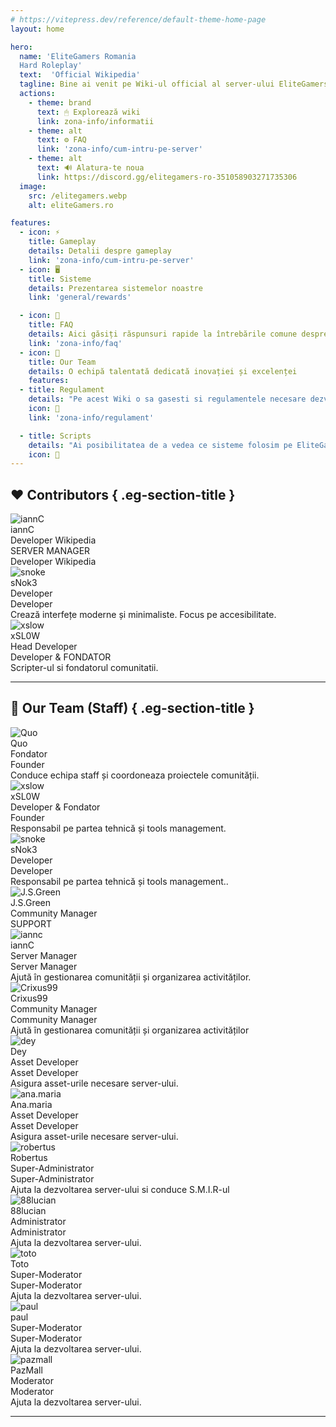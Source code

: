 ```yaml
---
# https://vitepress.dev/reference/default-theme-home-page
layout: home

hero:
  name: 'EliteGamers Romania
  Hard Roleplay'
  text:  'Official Wikipedia'
  tagline: Bine ai venit pe Wiki-ul official al server-ului EliteGamers RolePlay!
  actions:
    - theme: brand
      text: 🖱 Explorează wiki
      link: zona-info/informatii
    - theme: alt
      text: ⚙️ FAQ
      link: 'zona-info/cum-intru-pe-server'
    - theme: alt
      text: 🔊 Alatura-te noua
      link: https://discord.gg/elitegamers-ro-351058903271735306
  image:
    src: /elitegamers.webp
    alt: eliteGamers.ro

features:
  - icon: ⚡
    title: Gameplay
    details: Detalii despre gameplay
    link: 'zona-info/cum-intru-pe-server'
  - icon: 🖥️
    title: Sisteme
    details: Prezentarea sistemelor noastre
    link: 'general/rewards'

  - icon: 📖
    title: FAQ
    details: Aici găsiți răspunsuri rapide la întrebările comune despre serverul nostru FiveM, pentru a vă ajuta să vă bucurați de experiența de joc
    link: 'zona-info/faq'
  - icon: 🤝
    title: Our Team
    details: O echipă talentată dedicată inovației și excelenței
    features:
  - title: Regulament
    details: "Pe acest Wiki o sa gasesti si regulamentele necesare dezvoltarii tale."
    icon: 🎉
    link: 'zona-info/regulament'

  - title: Scripts
    details: "Ai posibilitatea de a vedea ce sisteme folosim pe EliteGamers RP Romania!"
    icon: 🔌
---
```




<script setup>
import { onMounted } from 'vue'
import StarRating from '.vitepress/components/StarRating.vue'
import SiteMap from '.vitepress/components/SiteMap.vue'


onMounted(() => {
  const cards = Array.from(document.querySelectorAll(".card-section .card"))
  const cardsContainer = document.querySelector(".card-section")
  if (!cardsContainer) return

  cardsContainer.addEventListener("mousemove", (e) => {
    for (const card of cards) {
      const rect = card.getBoundingClientRect()
      const x = e.clientX - rect.left
      const y = e.clientY - rect.top
      card.style.setProperty("--mouse-x", `${x}px`)
      card.style.setProperty("--mouse-y", `${y}px`)
    }
  })
})
</script>

## ❤️ Contributors { .eg-section-title }

<div class="eg-cards-contributors">

  <div class="eg-card">
    <img src="https://cdn.discordapp.com/avatars/371621920162185216/a_54f12dbcb50de232d5b37c63abd8514d?size=1024" alt="iannC" />
    <div class="eg-name">iannC</div>
    <div class="eg-role">Developer Wikipedia</div>
    <span class="eg-badge red">SERVER MANAGER</span>
    <div class="eg-desc">Developer Wikipedia</div>
    <!-- <a class="eg-link" href="#">GitHub ↗</a> -->
  </div>

  <div class="eg-card">
    <img src="https://cdn.discordapp.com/avatars/295581149986553857/14ab973e2e0ad5cf4ecf5f55c0d8a94b?size=1024" alt="snoke" />
    <div class="eg-name">sNok3</div>
    <div class="eg-role">Developer</div>
    <span class="eg-badge red">Developer</span>
    <div class="eg-desc">Crează interfețe moderne și minimaliste. Focus pe accesibilitate.</div>
    <!-- <a class="eg-link" href="#">GitHub ↗</a> -->
  </div>

  <div class="eg-card">
    <img src="https://cdn.discordapp.com/avatars/262600228719427584/6bbd35d58578cde62ac75422a45781c7?size=1024" alt="xslow" />
    <div class="eg-name">xSL0W</div>
    <div class="eg-role"> Head Developer</div>
    <span class="eg-badge red">Developer & FONDATOR</span>
    <div class="eg-desc">Scripter-ul si fondatorul comunitatii.</div>
    <!-- <a class="eg-link" href="#">GitHub ↗</a> -->
  </div>

</div>

---

## 🔵 Our Team (Staff) { .eg-section-title }

<div class="eg-cards-team">

  <div class="eg-card">
    <img src="/public/quo.jpg" alt="Quo" />
    <div class="eg-name">Quo</div>
    <div class="eg-role">Fondator</div>
    <span class="eg-badge red">Founder</span>
    <div class="eg-desc">Conduce echipa staff și coordoneaza proiectele comunității.</div>
  </div>

  <div class="eg-card">
    <img src="https://cdn.discordapp.com/avatars/262600228719427584/6bbd35d58578cde62ac75422a45781c7?size=1024" alt="xslow" />
    <div class="eg-name">xSL0W</div>
    <div class="eg-role">Developer & Fondator</div>
    <span class="eg-badge red">Founder</span>
    <div class="eg-desc">Responsabil pe partea tehnică și tools management.</div>
  </div>

  <div class="eg-card">
    <img src="https://cdn.discordapp.com/avatars/295581149986553857/14ab973e2e0ad5cf4ecf5f55c0d8a94b?size=1024" alt="snoke" />
    <div class="eg-name">sNok3</div>
    <div class="eg-role">Developer</div>
    <span class="eg-badge red">Developer</span>
    <div class="eg-desc">Responsabil pe partea tehnică și tools management..</div>
  </div>

  <div class="eg-card">
    <img src="https://cdn.discordapp.com/avatars/220330365267607552/17d2d94cab55eba50258ecf8bad9b90c?size=1024" alt="J.S.Green" />
    <div class="eg-name">J.S.Green</div>
    <div class="eg-role">Community Manager</div>
    <span class="eg-badge purple">SUPPORT</span>
    <div class="eg-desc"></div>
  </div>

  <div class="eg-card">
    <img src="https://cdn.discordapp.com/avatars/371621920162185216/a_54f12dbcb50de232d5b37c63abd8514d?size=1024" alt="iannc" />
    <div class="eg-name">iannC</div>
    <div class="eg-role">Server Manager</div>
    <span class="eg-badge red">Server Manager</span>
    <div class="eg-desc">Ajută în gestionarea comunității și organizarea activităților.</div>
  </div>

  <div class="eg-card">
    <img src="https://cdn.discordapp.com/avatars/289800581420417025/9ad8a8799df6489541919ff4e1504343?size=1024" alt="Crixus99" />
    <div class="eg-name">Crixus99</div>
    <div class="eg-role">Community Manager</div>
    <span class="eg-badge red">Community Manager</span>
    <div class="eg-desc">Ajută în gestionarea comunității și organizarea activităților</div>
  </div>

  <div class="eg-card">
    <img src="https://cdn.discordapp.com/avatars/848867959219683360/c4dd9648f6bbe51ee584401a01d06c83?size=1024" alt="dey" />
    <div class="eg-name">Dey</div>
    <div class="eg-role">Asset Developer</div>
    <span class="eg-badge red">Asset Developer</span>
    <div class="eg-desc">Asigura asset-urile necesare server-ului.</div>
  </div>

  <div class="eg-card">
    <img src="https://cdn.discordapp.com/avatars/992353206506110986/5f21fbd7d8238b2dee46597d655d2111?size=1024" alt="ana.maria" />
    <div class="eg-name">Ana.maria</div>
    <div class="eg-role">Asset Developer</div>
    <span class="eg-badge red">Asset Developer</span>
    <div class="eg-desc">Asigura asset-urile necesare server-ului.</div>
  
  </div>
    <div class="eg-card">
    <img src="https://cdn.discordapp.com/avatars/278845054510956544/a_9a1f5e4796494606fe90370d57f427bd?size=1024" alt="robertus" />
    <div class="eg-name">Robertus</div>
    <div class="eg-role">Super-Administrator</div>
    <span class="eg-badge blue">Super-Administrator</span>
    <div class="eg-desc">Ajuta la dezvoltarea server-ului si conduce S.M.I.R-ul</div>
  
  </div>  
  
  <div class="eg-card">
    <img src="https://cdn.discordapp.com/avatars/284308015761326080/4a69773ed940b745942271a137257fed?size=1024" alt="88lucian" />
    <div class="eg-name">88lucian</div>
    <div class="eg-role">Administrator</div>
    <span class="eg-badge blue">Administrator</span>
    <div class="eg-desc">Ajuta la dezvoltarea server-ului.</div>
  
  </div>  
  <div class="eg-card">
    <img src="https://cdn.discordapp.com/avatars/579464041693708317/010f1d1998c2b13a46cc5bbd2e61da15?size=1024" alt="toto" />
    <div class="eg-name">Toto</div>
    <div class="eg-role">Super-Moderator</div>
    <span class="eg-badge orange">Super-Moderator</span>
    <div class="eg-desc">Ajuta la dezvoltarea server-ului.</div>

 </div>
    <div class="eg-card">
    <img src="https://cdn.discordapp.com/avatars/986769424524640347/fee223c807987d3bb6231c0038d0e505?size=1024" alt="paul" />
    <div class="eg-name">paul</div>
    <div class="eg-role">Super-Moderator</div>
    <span class="eg-badge orange">Super-Moderator</span>
    <div class="eg-desc">Ajuta la dezvoltarea server-ului.</div>
  
  </div> 
    <div class="eg-card">
    <img src="https://cdn.discordapp.com/avatars/826054530990211142/e1fcf318b375230995f533c764a06baf?size=1024" alt="pazmall" />
    <div class="eg-name">PazMall</div>
    <div class="eg-role">Moderator</div>
    <span class="eg-badge orange">Moderator</span>
    <div class="eg-desc">Ajuta la dezvoltarea server-ului.</div>
  </div> 
  
  
  
  

</div>




<ClientOnly>
  <StarRating />
</ClientOnly>

---

<SiteMap />